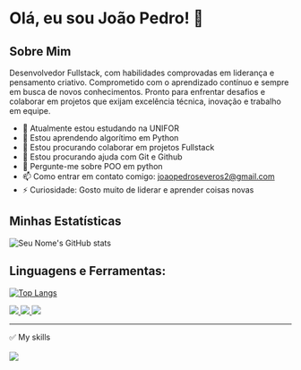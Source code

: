 
# Olá, eu sou João Pedro! 👋

## Sobre Mim
Desenvolvedor Fullstack, com habilidades comprovadas em liderança e pensamento criativo. Comprometido com o aprendizado contínuo e sempre em busca de novos conhecimentos. Pronto para enfrentar desafios e colaborar em projetos que exijam excelência técnica, inovação e trabalho em equipe.

- 🔭 Atualmente estou estudando na UNIFOR
- 🌱 Estou aprendendo algorítimo em Python
- 👯 Estou procurando colaborar em projetos Fullstack
- 🤔 Estou procurando ajuda com Git e Github
- 💬 Pergunte-me sobre POO em python
- 📫 Como entrar em contato comigo: joaopedroseveros2@gmail.com
- ⚡ Curiosidade: Gosto muito de liderar e aprender coisas novas

## Minhas Estatísticas

![Seu Nome's GitHub stats](https://github-readme-stats.vercel.app/api?username=pedrosevero01&show_icons=true)

## Linguagens e Ferramentas:
[![Top Langs](https://github-readme-stats.vercel.app/api/top-langs/?username=pedrosevero01&layout=compact)](https://github.com/anuraghazra/github-readme-stats)


<a href="https://www.linkedin.com/in/jo%C3%A3o-pedro-severo-6bb5062b7/">
<img src="https://img.shields.io/badge/LinkedIn-0077B5?style=for-the-badge&logo=linkedin&logoColor=white"/>
</a>

<a href="mailto:joaopedroseveros2@gmail.com">
<img src="https://img.shields.io/badge/Gmail-D14836?style=for-the-badge&logo=gmail&logoColor=white"/>
</a>

<a href="https://wa.me/5585997724092?text=Ol%C3%A1%2C%20entrei%20em%20contato%20com%20voc%C3%AA%20atrav%C3%A9s%20do%20seu%20GitHub.">
<img src="https://img.shields.io/badge/WhatsApp-25D366?style=for-the-badge&logo=whatsapp&logoColor=white"/>
</a>
<hr />
✅ My skills <br /> <br />

<span>
<img src="https://img.shields.io/badge/JavaScript-323330?style=for-the-badge&logo=javascript&logoColor=F7DF1E" />
</span>


